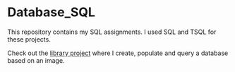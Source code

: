 # Database_SQL
This repository contains my SQL assignments. I used SQL and TSQL for these projects.

Check out the [library project](https://github.com/KMitzner9/Database_SQL/blob/main/SQL_Library_Assignment.sql) where I create, populate and query a database based on an image.
